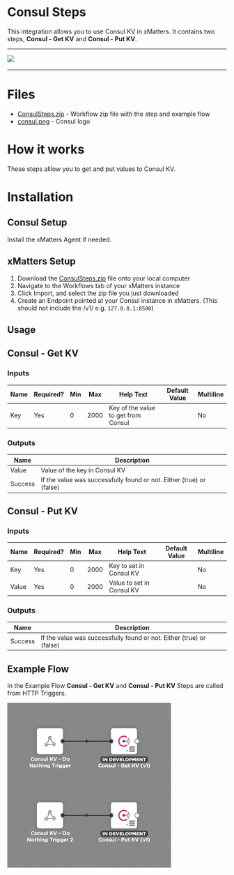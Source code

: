 # Consul Steps

This integration allows you to use Consul KV in xMatters. It contains two steps, **Consul - Get KV** and **Consul - Put KV**.


---------

<kbd>
  <img src="https://github.com/xmatters/xMatters-Labs/raw/master/media/disclaimer.png">
</kbd>

---------

# Files

* [ConsulSteps.zip](ConsulSteps.zip) - Workflow zip file with the step and example flow
* [consul.png](/consul.png) - Consul logo

# How it works
These steps alllow you to get and put values to Consul KV.

# Installation

## Consul Setup
Install the xMatters Agent if needed.

## xMatters Setup
1. Download the [ConsulSteps.zip](ConsulSteps.zip) file onto your local computer
2. Navigate to the Workflows tab of your xMatters instance
3. Click Import, and select the zip file you just downloaded
4. Create an Endpoint pointed at your Consul instance in xMatters. (This should not include the /v1/ e.g. `127.0.0.1:8500`)


## Usage

## Consul - Get KV

### Inputs

| Name  | Required? | Min | Max | Help Text | Default Value | Multiline |
| ----- | ----------| --- | --- | --------- | ------------- | --------- |
| Key | Yes | 0 | 2000 | Key of the value to get from Consul | | No |


### Outputs

| Name | Description |
| ---- | ----------  |
| Value | Value of the key in Consul KV |
| Success | If the value was successfully found or not. Either (true) or (false) |

## Consul - Put KV

### Inputs

| Name  | Required? | Min | Max | Help Text | Default Value | Multiline |
| ----- | ----------| --- | --- | --------- | ------------- | --------- |
| Key | Yes | 0 | 2000 | Key to set in Consul KV | | No |
| Value | Yes | 0 | 2000 | Value to set in Consul KV | | No |


### Outputs

| Name | Description |
| ---- | ----------  |
| Success | If the value was successfully found or not. Either (true) or (false) |


## Example Flow

In the Example Flow **Consul - Get KV** and **Consul - Put KV** Steps are called from HTTP Triggers.

<img src="media/ExampleFlow.png" />
